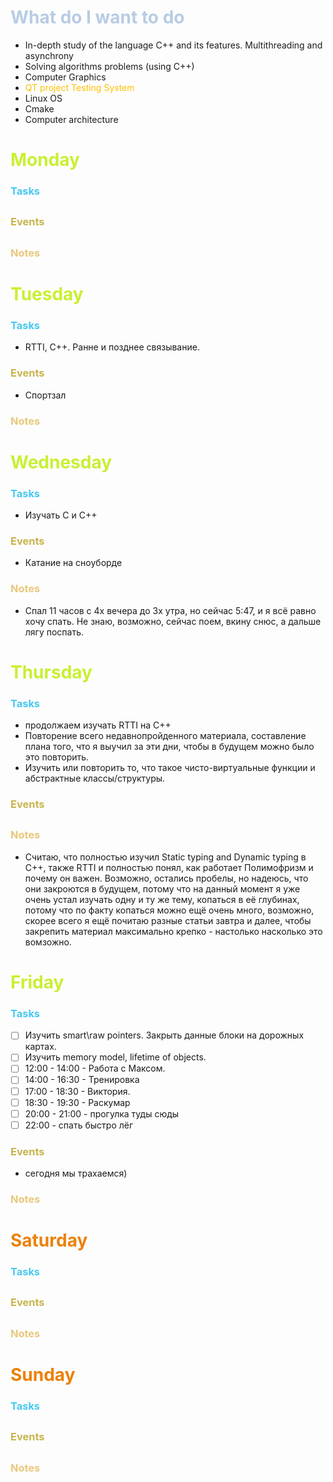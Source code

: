 # <font color="#b8cce4">What do I want to do</font>
- In-depth study of the language C++ and its features. Multithreading and asynchrony
- Solving algorithms problems (using C++)
- Computer Graphics
- <font color="#ffc000">QT project Testing System</font>
- Linux OS
- Cmake
- Computer architecture
# <span style="color:rgb(200, 240, 50)"><b>Monday</b></span>
### <span style="color:rgb(70, 200, 240)"> <b> Tasks
</b></span> 
- 
### <span style="color:rgb(200, 180, 77)"> <b> Events
</b></span>
- 
### <span style="color:rgb(232, 200, 124)"> <b> Notes
</b></span>
- 
# <span style="color:rgb(200, 240, 50)"><b>Tuesday</b></span>
### <span style="color:rgb(70, 200, 240)"> <b> Tasks
</b></span> 
- RTTI, C++. Ранне и позднее связывание.
### <span style="color:rgb(200, 180, 77)"> <b> Events
</b></span>
- Спортзал
### <span style="color:rgb(232, 200, 124)"> <b> Notes
</b></span>
- 
# <span style="color:rgb(200, 240, 50)"><b>Wednesday  </b></span>
### <span style="color:rgb(70, 200, 240)"> <b> Tasks
</b></span> 
- Изучать C и C++
### <span style="color:rgb(200, 180, 77)"> <b> Events
</b></span>
- Катание на сноуборде
### <span style="color:rgb(232, 200, 124)"> <b> Notes
</b></span>
- Спал 11 часов с 4х вечера до 3х утра, но сейчас 5:47, и я всё равно хочу спать.
  Не знаю, возможно, сейчас поем, вкину снюс, а дальше лягу поспать.
# <span style="color:rgb(200, 240, 50)"><b>Thursday </b></span> 
### <span style="color:rgb(70, 200, 240)"> <b> Tasks
</b></span> 
- продолжаем изучать RTTI на C++
- Повторение всего недавнопройденного материала, составление плана того, что я выучил за эти дни, чтобы в будущем можно было это повторить.
- Изучить или повторить то, что такое чисто-виртуальные функции и абстрактные классы/структуры.
### <span style="color:rgb(200, 180, 77)"> <b> Events
</b></span>
- 
### <span style="color:rgb(232, 200, 124)"> <b> Notes
</b></span>
- Считаю, что полностью изучил Static typing and Dynamic typing в C++, также RTTI и полностью понял, как работает Полимофризм и почему он важен. Возможно, остались пробелы, но надеюсь, что они закроются в будущем, потому что на данный момент я уже очень устал изучать одну и ту же тему, копаться в её глубинах, потому что по факту копаться можно ещё очень много, возможно, скорее всего я ещё почитаю разные статьи завтра и далее,  чтобы закрепить материал максимально крепко - настолько насколько это вомзожно.
# <span style="color:rgb(200, 240, 50)"><b>Friday
</b></span>
### <span style="color:rgb(70, 200, 240)"> <b> Tasks
</b></span> 
- [ ] Изучить smart\raw pointers. Закрыть данные блоки на дорожных картах.
- [ ] Изучить memory model, lifetime of objects.
- [ ] 12:00 - 14:00 - Работа с Максом.
- [ ] 14:00 - 16:30 - Тренировка
- [ ] 17:00 - 18:30 - Виктория.
- [ ] 18:30 - 19:30 - Раскумар
- [ ] 20:00 - 21:00 - прогулка туды сюды
- [ ] 22:00 - спать быстро лёг
### <span style="color:rgb(200, 180, 77)"> <b> Events
</b></span>
- сегодня мы трахаемся)
### <span style="color:rgb(232, 200, 124)"> <b> Notes
</b></span>
-  
# <span style="color:rgb(235, 129, 9)"><b>Saturday
</b></span>
### <span style="color:rgb(70, 200, 240)"> <b> Tasks
</b></span> 
- 
### <span style="color:rgb(200, 180, 77)"> <b> Events
</b></span>
- 
### <span style="color:rgb(232, 200, 124)"> <b> Notes
</b></span>
- 
# <span style="color:rgb(235, 129, 9)"><b>Sunday 
</b></span>
### <span style="color:rgb(70, 200, 240)"> <b> Tasks
</b></span> 
- 
### <span style="color:rgb(200, 180, 77)"> <b> Events
</b></span>
- 
### <span style="color:rgb(232, 200, 124)"> <b> Notes
</b></span>
- 